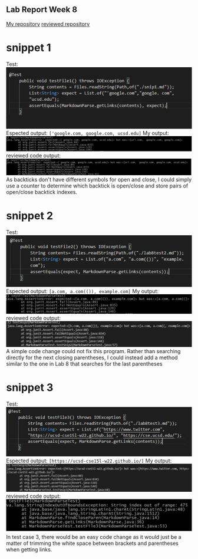 ## Lab Report Week 8
[My repository](https://github.com/junlinchen12138/markdown-parse)
 [reviewed repository](https://github.com/5ean-github/markdown-parse)

# snippet 1
Test:
![image](test.PNG)
Espected output: ``['google.com, google.com, ucsd.edu]``
My output:
![image](myoutput1.png) <br>
reviewed code output:
![image](output1.png) <br>
As backticks don't have different symbols for open and close, I could simply use a counter to determine which backtick is open/close and store pairs of open/close backtick
indexes.

# snippet 2
Test:
![image](test2.png) <br>
Espected output: ``[a.com, a.com(()), example.com]``
My output:
![image](myoutput2.png) <br>
reviewed code output:
![image](output2.png) <br>
A simple code change could not fix this program. Rather than searching directly for the next closing parentheses, I could instead add a method similar to the one in Lab 8 that
searches for the last parentheses

# snippet 3
Test:
![image](test3.png) <br>
Espected output: ``[https://ucsd-cse15l-w22.github.io/]``
My output:
![image](myoutput3.png) <br>
reviewed code output:
![image](output3.png) <br>
In test case 3, there would be an easy code change as it would just be a matter of trimming the white space between brackets and parentheses when getting links.

 


